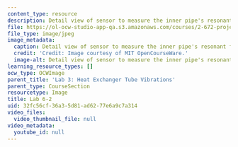 ```yaml
---
content_type: resource
description: Detail view of sensor to measure the inner pipe's resonant frequency.
file: https://ol-ocw-studio-app-qa.s3.amazonaws.com/courses/2-672-project-laboratory-spring-2009/32fc56cf36a35d81ad6277e6a9c7a314_lab6-2.jpg
file_type: image/jpeg
image_metadata:
  caption: Detail view of sensor to measure the inner pipe's resonant frequency.
  credit: 'Credit: Image courtesy of MIT OpenCourseWare.'
  image-alt: Detail view of sensor to measure the inner pipe's resonant frequency.
learning_resource_types: []
ocw_type: OCWImage
parent_title: 'Lab 3: Heat Exchanger Tube Vibrations'
parent_type: CourseSection
resourcetype: Image
title: Lab 6-2
uid: 32fc56cf-36a3-5d81-ad62-77e6a9c7a314
video_files:
  video_thumbnail_file: null
video_metadata:
  youtube_id: null
---
```

